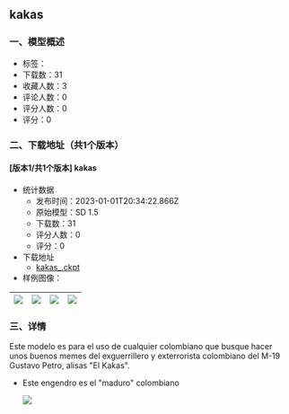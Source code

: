 ## kakas
### 一、模型概述

- 标签：
- 下载数：31
- 收藏人数：3
- 评论人数：0
- 评分人数：0
- 评分：0

### 二、下载地址（共1个版本）

#### [版本1/共1个版本] kakas

- 统计数据
  - 发布时间：2023-01-01T20:34:22.866Z
  - 原始模型：SD 1.5
  - 下载数：31
  - 评分人数：0
  - 评分：0
- 下载地址
  - [kakas_.ckpt](https://civitai.com/api/download/models/4071)
- 样例图像：

| <img src="https://image.civitai.com/xG1nkqKTMzGDvpLrqFT7WA/b82b434c-b2c5-4b34-850b-c556ce052100/width=450/25628.jpeg" /> | <img src="https://image.civitai.com/xG1nkqKTMzGDvpLrqFT7WA/7d31f3cb-4260-4fe9-9641-1e3e8fecf600/width=450/25627.jpeg" /> | <img src="https://image.civitai.com/xG1nkqKTMzGDvpLrqFT7WA/320a9424-afca-4031-c12a-18576f7b8b00/width=450/25625.jpeg" /> | <img src="https://image.civitai.com/xG1nkqKTMzGDvpLrqFT7WA/7c210e1b-9127-4366-e0b8-ca55926dc000/width=450/25624.jpeg" /> |
| ---- | ---- | ---- | ---- |


### 三、详情
<p>Este modelo es para el uso de cualquier colombiano que busque hacer unos buenos memes del exguerrillero y exterrorista colombiano del M-19 Gustavo Petro, alisas "El Kakas". </p><ul><li><p>Este engendro es el "maduro"  colombiano</p><img src="https://imagecache.civitai.com/xG1nkqKTMzGDvpLrqFT7WA/4e6979f8-c795-42a1-dd70-7c7376632c00/width=525" /><p></p></li></ul>